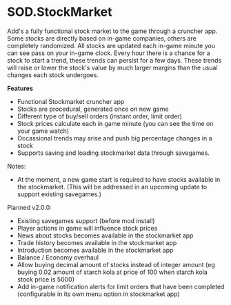 # SOD.StockMarket

Add's a fully functional stock market to the game through a cruncher app.
Some stocks are directly based on in-game companies, others are completely randomized.
All stocks are updated each in-game minute you can see pass on your in-game clock.
Every hour there is a chance for a stock to start a trend, these trends can persist for a few days.
These trends will raise or lower the stock's value by much larger margins than the usual changes each stock undergoes.

**Features**
- Functional Stockmarket cruncher app
- Stocks are procedural, generated once on new game
- Different type of buy/sell orders (instant order, limit order)
- Stock prices calculate each in game minute (you can see the time on your game watch)
- Occassional trends may arise and push big percentage changes in a stock
- Supports saving and loading stockmarket data through savegames.

Notes:
- At the moment, a new game start is required to have stocks available in the stockmarket.
(This will be addressed in an upcoming update to support existing savegames.)

Planned v2.0.0:
- Existing savegames support (before mod install)
- Player actions in game will influence stock prices
- News about stocks becomes available in the stockmarket app
- Trade history becomes available in the stockmarket app
- Introduction becomes available in the stockmarket app
- Balance / Economy overhaul
- Allow buying decimal amount of stocks instead of integer amount (eg buying 0.02 amount of starch kola at price of 100 when starch kola stock price is 5000)
- Add in-game notification alerts for limit orders that have been completed (configurable in its own menu option in stockmarket app)